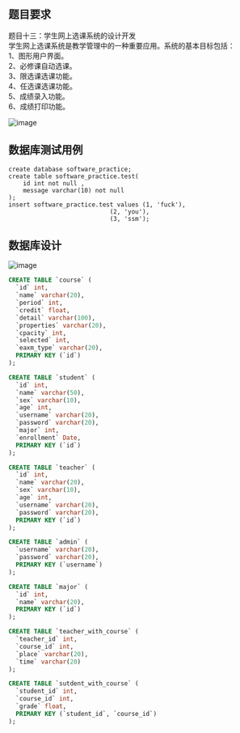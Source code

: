 ## 题目要求
题目十三：学生网上选课系统的设计开发  
学生网上选课系统是教学管理中的一种重要应用。系统的基本目标包括：  
1、图形用户界面。  
2、必修课自动选课。  
3、限选课选课功能。  
4、任选课选课功能。  
5、成绩录入功能。  
6、成绩打印功能。  


![image](https://user-images.githubusercontent.com/77131638/147187242-2e7423c8-4f1a-47d7-b399-b8465588fa9d.png)

## 数据库测试用例
```mysql
create database software_practice;
create table software_practice.test(
    id int not null ,
    message varchar(10) not null
);
insert software_practice.test values (1, 'fuck'),
                            (2, 'you'),
                            (3, 'ssm');
```

## 数据库设计

![image](https://user-images.githubusercontent.com/77131638/147310779-6f67aa08-dd3d-40ce-9740-db9d58ade21b.png)



```sql
CREATE TABLE `course` (
  `id` int,
  `name` varchar(20),
  `period` int,
  `credit` float,
  `detail` varchar(100),
  `properties` varchar(20),
  `cpacity` int,
  `selected` int,
  `eaxm_type` varchar(20),
  PRIMARY KEY (`id`)
);

CREATE TABLE `student` (
  `id` int,
  `name` varchar(50),
  `sex` varchar(10),
  `age` int,
  `username` varchar(20),
  `password` varchar(20),
  `major` int,
  `enrollment` Date,
  PRIMARY KEY (`id`)
);

CREATE TABLE `teacher` (
  `id` int,
  `name` varchar(20),
  `sex` varchar(10),
  `age` int,
  `username` varchar(20),
  `password` varchar(20),
  PRIMARY KEY (`id`)
);

CREATE TABLE `admin` (
  `username` varchar(20),
  `password` varchar(20),
  PRIMARY KEY (`username`)
);

CREATE TABLE `major` (
  `id` int,
  `name` varchar(20),
  PRIMARY KEY (`id`)
);

CREATE TABLE `teacher_with_course` (
  `teacher_id` int,
  `course_id` int,
  `place` varchar(20),
  `time` varchar(20)
);

CREATE TABLE `sutdent_with_course` (
  `student_id` int,
  `course_id` int,
  `grade` float,
  PRIMARY KEY (`student_id`, `course_id`)
);

```
